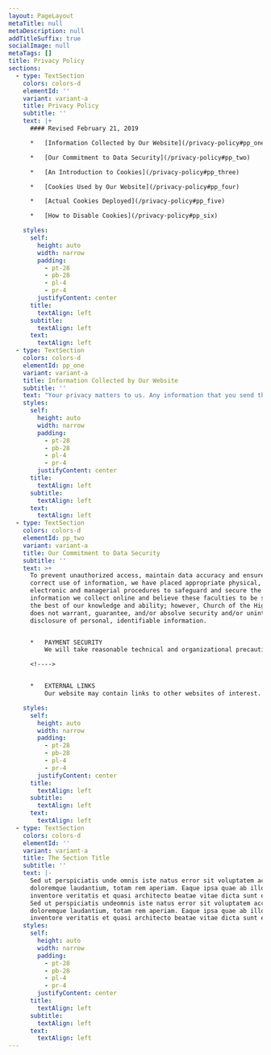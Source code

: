 ```yaml
---
layout: PageLayout
metaTitle: null
metaDescription: null
addTitleSuffix: true
socialImage: null
metaTags: []
title: Privacy Policy
sections:
  - type: TextSection
    colors: colors-d
    elementId: ''
    variant: variant-a
    title: Privacy Policy
    subtitle: ''
    text: |+
      #### Revised February 21, 2019

      *   [Information Collected by Our Website](/privacy-policy#pp_one)

      *   [Our Commitment to Data Security](/privacy-policy#pp_two)

      *   [An Introduction to Cookies](/privacy-policy#pp_three)

      *   [Cookies Used by Our Website](/privacy-policy#pp_four)

      *   [Actual Cookies Deployed](/privacy-policy#pp_five)

      *   [How to Disable Cookies](/privacy-policy#pp_six)

    styles:
      self:
        height: auto
        width: narrow
        padding:
          - pt-28
          - pb-28
          - pl-4
          - pr-4
        justifyContent: center
      title:
        textAlign: left
      subtitle:
        textAlign: left
      text:
        textAlign: left
  - type: TextSection
    colors: colors-d
    elementId: pp_one
    variant: variant-a
    title: Information Collected by Our Website
    subtitle: ''
    text: "Your privacy matters to us. Any information that you send through this site will never be intentionally distributed to anyone outside of Five Stones Church. In the rare cases where sharing sensitive information is necessary, we will only do so at your request or at the request of law enforcement. In addition to our own computer network, Five Stones Church uses several third-party hosted services to supply additional features to our websites. In each case, these hosted services are governed by their respective privacy policies.\n\n*   ### WHAT WE COLLECT\n\n    For the purpose of making an enquiry or placing an order, our website may collect the following information: your name, appropriate contact information including email address and address, preferences and interests. Other information relevant to visitor surveys and/or offers may also be requested.\n\n*   ### THE WAY WE USE INFORMATION\n\n    We use return email addresses to answer the email we receive. Such addresses are not used for any other purpose and shall not be intentionally disclosed to outside parties.\n\n    Five Stones Church will never use or share the personally-identifiable information provided to us online in ways unrelated to the ones described above without also providing you an opportunity to opt-out or otherwise prohibit such unrelated uses.\n\n*   ### HOW TO REQUEST REMOVAL OF YOUR DATA\n\n    You can request to remove your data specific to Five Stones Church based on applicable law.\n\n    To delete your information, you can:\n    Email us at[\_website@fivestonesfamily.com](mailto:website@fivestonesfamiy.com)\n\n"
    styles:
      self:
        height: auto
        width: narrow
        padding:
          - pt-28
          - pb-28
          - pl-4
          - pr-4
        justifyContent: center
      title:
        textAlign: left
      subtitle:
        textAlign: left
      text:
        textAlign: left
  - type: TextSection
    colors: colors-d
    elementId: pp_two
    variant: variant-a
    title: Our Commitment to Data Security
    subtitle: ''
    text: >+
      To prevent unauthorized access, maintain data accuracy and ensure the
      correct use of information, we have placed appropriate physical,
      electronic and managerial procedures to safeguard and secure the
      information we collect online and believe these faculties to be secure to
      the best of our knowledge and ability; however, Church of the Highlands
      does not warrant, guarantee, and/or absolve security and/or unintentional
      disclosure of personal, identifiable information.


      *   PAYMENT SECURITY
          We will take reasonable technical and organizational precautions to prevent the loss, misuse or alteration of your personal information. We will never store your credit/debit card information on our website. All electronic transactions you make to or receive from us will be encrypted. Of course, data transmission over the Internet is inherently insecure, and we cannot guarantee the security of data sent over the Internet. You are responsible for keeping your password and user details confidential. We will not ask you for your password.

      <!---->


      *   EXTERNAL LINKS
          Our website may contain links to other websites of interest. However, once you have used these links to leave our site, you should note that we do not have any control over the other website. Therefore, we cannot be responsible for the protection and privacy of any information which you provide while visiting such sites, and such sites are not governed by this privacy statement. You should exercise caution and look at the privacy statement applicable to the website in question.

    styles:
      self:
        height: auto
        width: narrow
        padding:
          - pt-28
          - pb-28
          - pl-4
          - pr-4
        justifyContent: center
      title:
        textAlign: left
      subtitle:
        textAlign: left
      text:
        textAlign: left
  - type: TextSection
    colors: colors-d
    elementId: ''
    variant: variant-a
    title: The Section Title
    subtitle: ''
    text: |-
      Sed ut perspiciatis unde omnis iste natus error sit voluptatem accusantium
      doloremque laudantium, totam rem aperiam. Eaque ipsa quae ab illo
      inventore veritatis et quasi architecto beatae vitae dicta sunt explicabo.
      Sed ut perspiciatis undeomnis iste natus error sit voluptatem accusantium
      doloremque laudantium, totam rem aperiam. Eaque ipsa quae ab illo
      inventore veritatis et quasi architecto beatae vitae dicta sunt explicabo.
    styles:
      self:
        height: auto
        width: narrow
        padding:
          - pt-28
          - pb-28
          - pl-4
          - pr-4
        justifyContent: center
      title:
        textAlign: left
      subtitle:
        textAlign: left
      text:
        textAlign: left
---
```

